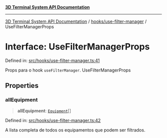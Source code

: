[**3D Terminal System API Documentation**](../../../README.md)

***

[3D Terminal System API Documentation](../../../README.md) / [hooks/use-filter-manager](../README.md) / UseFilterManagerProps

# Interface: UseFilterManagerProps

Defined in: [src/hooks/use-filter-manager.ts:41](https://github.com/Dicommunitas/ThreeJS_Terminal_3D/blob/924f3613caa2db721a2c5fd220c2ea062aa5d81f/src/hooks/use-filter-manager.ts#L41)

Props para o hook `useFilterManager`.
 UseFilterManagerProps

## Properties

### allEquipment

> **allEquipment**: [`Equipment`](../../../lib/types/interfaces/Equipment.md)[]

Defined in: [src/hooks/use-filter-manager.ts:42](https://github.com/Dicommunitas/ThreeJS_Terminal_3D/blob/924f3613caa2db721a2c5fd220c2ea062aa5d81f/src/hooks/use-filter-manager.ts#L42)

A lista completa de todos os equipamentos que podem ser filtrados.
